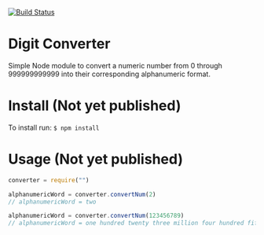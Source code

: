 [![Build Status](https://travis-ci.com/caocmai/Digit-Converter.svg?branch=main)](https://travis-ci.com/caocmai/Digit-Converter)

# Digit Converter
Simple Node module to convert a numeric number from 0 through 999999999999 into their corresponding alphanumeric format.

# Install (Not yet published)
To install run:
`$ npm install `

# Usage (Not yet published)
```javascript
converter = require("")

alphanumericWord = converter.convertNum(2)
// alphanumericWord = two

alphanumericWord = converter.convertNum(123456789)
// alphanumericWord = one hundred twenty three million four hundred fifty six thousand seven hundred eighty nine

```